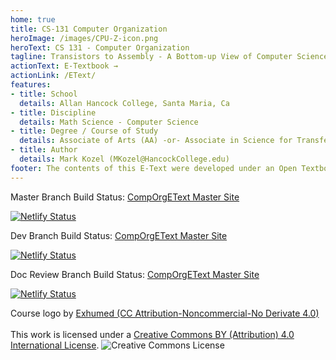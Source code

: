 ```yaml
---
home: true
title: CS-131 Computer Organization
heroImage: /images/CPU-Z-icon.png
heroText: CS 131 - Computer Organization
tagline: Transistors to Assembly - A Bottom-up View of Computer Science
actionText: E-Textbook →
actionLink: /EText/
features:
- title: School
  details: Allan Hancock College, Santa Maria, Ca
- title: Discipline
  details: Math Science - Computer Science
- title: Degree / Course of Study
  details: Associate of Arts (AA) -or- Associate in Science for Transfer
- title: Author
  details: Mark Kozel (MKozel@HancockCollege.edu)
footer: The contents of this E-Text were developed under an Open Textbooks Pilot grant from the Fund for the Improvement of Postsecondary Education (FIPSE), U.S. Department of Education. However, those contents do not necessarily represent the policy of the Department of Education, and you should not assume endorsement by the Federal Government.
---
```

Master Branch Build Status: [CompOrgEText Master Site](comp-org-etext.netlify.app)

[![Netlify Status](https://api.netlify.com/api/v1/badges/f3989d12-377f-4c71-9d7f-9970711129b9/deploy-status)](https://app.netlify.com/sites/comp-org-etext/deploys)

Dev Branch Build Status: [CompOrgEText Master Site](comp-org-etext-dev.netlify.app)

[![Netlify Status](https://api.netlify.com/api/v1/badges/c805c9e1-1cb6-443b-b135-44b21528c680/deploy-status)](https://app.netlify.com/sites/comp-org-etext-dev/deploys)

Doc Review Branch Build Status: [CompOrgEText Master Site](comp-org-etext-doc-review.netlify.app)

[![Netlify Status](https://api.netlify.com/api/v1/badges/924c0833-cb75-495d-b875-f49bcf844bc7/deploy-status)](https://app.netlify.com/sites/comp-org-etext-doc-review/deploys)

Course logo by <a rel="license" href="http://3xhumed.deviantart.com/">Exhumed (CC Attribution-Noncommercial-No Derivate 4.0)</a>
<br>
<a rel="license" href="https://creativecommons.org/licenses/by/4.0/"></a><br />This work is licensed under a <a rel="license" href="https://creativecommons.org/licenses/by/4.0/">Creative Commons BY (Attribution) 4.0 International License</a>.
<img alt="Creative Commons License" style="border-width:0" src="https://licensebuttons.net/l/by/4.0/88x31.png" />